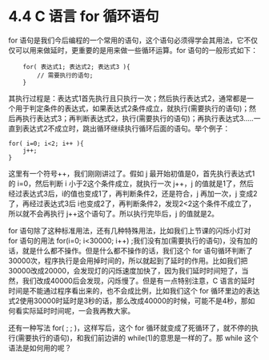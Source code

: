 # 4.4 C 语言 for 循环语句

for 语句是我们今后编程的一个常用的语句，这个语句必须得学会其用法，它不仅仅可以用来做延时，更重要的是用来做一些循环运算。for 语句的一般形式如下：

```
    for( 表达式1; 表达式2; 表达式3 ){
        // 需要执行的语句;
    }
```

其执行过程是：表达式1首先执行且只执行一次；然后执行表达式2，通常都是一个用于判定条件的表达式，如果表达式2条件成立，就执行(需要执行的语句)；然后再执行表达式3；再判断表达式2，执行(需要执行的语句)；再执行表达式3.....一直到表达式2不成立时，跳出循环继续执行循环后面的语句。举个例子：

```
for( i=0; i<2; i++ ){
    j++;
}
```

这里有一个符号++，我们刚刚讲过了。假如 j 最开始初值是0，首先执行表达式1的 i=0，然后判断 i 小于2这个条件成立，就执行一次 j++，j 的值就是1了，然后经过表达式3后，i的值也变成1了，再判断条件2，还是符合，j 再加一次，j 变成2了，再经过表达式3后 i也变成2了，再判断条件2，发现2<2这个条件不成立了，所以就不会再执行 j++这个语句了。所以执行完毕后，j 的值就是2。

for 语句除了这种标准用法，还有几种特殊用法，比如我们上节课的闪烁小灯对 for 语句的用法 for(i=0; i<30000; i++) ;我们没有加(需要执行的语句)，没有加的话，就是什么都不操作。但是什么都不操作的话，我们这个 for 语句循环判断了30000次，程序执行是会用掉时间的，所以就起到了延时的作用。比如我们把30000改成20000，会发现灯的闪烁速度加快了，因为我们延时时间短了，当然，我们改成40000后会发现，闪烁慢了。但是有一点特别注意，C 语言的延时时间是不能通过程序看出来的，也不会成比例，比如我们这个 for 循环里边的表达式2使用30000时延时是3秒的话，那么改成40000的时候，可能不是4秒，那如何看实际延时时间呢，一会我再教大家。

还有一种写法 for( ; ; )，这样写后，这个 for 循环就变成了死循环了，就不停的执行(需要执行的语句)，和我们前边讲的 while(1)的意思是一样的了。那 while 这个语法是如何用的呢？